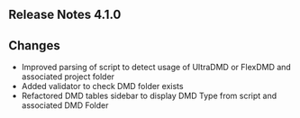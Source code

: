 ## Release Notes 4.1.0

## Changes

- Improved parsing of script to detect usage of UltraDMD or FlexDMD and associated project folder
- Added validator to check DMD folder exists 
- Refactored DMD tables sidebar to display DMD Type from script and associated DMD Folder
